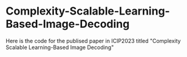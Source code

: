 # Complexity-Scalable-Learning-Based-Image-Decoding
Here is the code for the publised paper in ICIP2023 titled "Complexity Scalable Learning-Based Image Decoding"
